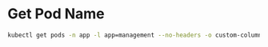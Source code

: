 # Get Pod Name

```bash
kubectl get pods -n app -l app=management --no-headers -o custom-columns=":metadata.name"
```
